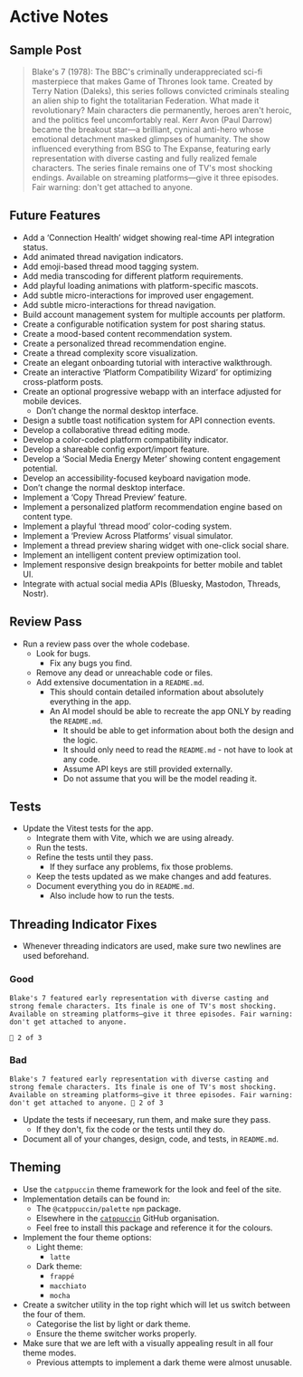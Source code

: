 # Active Notes

## Sample Post

> Blake's 7 (1978): The BBC's criminally underappreciated sci-fi masterpiece that makes Game of Thrones look tame. Created by Terry Nation (Daleks), this series follows convicted criminals stealing an alien ship to fight the totalitarian Federation. What made it revolutionary? Main characters die permanently, heroes aren't heroic, and the politics feel uncomfortably real. Kerr Avon (Paul Darrow) became the breakout star—a brilliant, cynical anti-hero whose emotional detachment masked glimpses of humanity. The show influenced everything from BSG to The Expanse, featuring early representation with diverse casting and fully realized female characters. The series finale remains one of TV's most shocking endings. Available on streaming platforms—give it three episodes. Fair warning: don't get attached to anyone.

## Future Features

- Add a ‘Connection Health’ widget showing real-time API integration status.
- Add animated thread navigation indicators.
- Add emoji-based thread mood tagging system.
- Add media transcoding for different platform requirements.
- Add playful loading animations with platform-specific mascots.
- Add subtle micro-interactions for improved user engagement.
- Add subtle micro-interactions for thread navigation.
- Build account management system for multiple accounts per platform.
- Create a configurable notification system for post sharing status.
- Create a mood-based content recommendation system.
- Create a personalized thread recommendation engine.
- Create a thread complexity score visualization.
- Create an elegant onboarding tutorial with interactive walkthrough.
- Create an interactive ‘Platform Compatibility Wizard’ for optimizing cross-platform posts.
- Create an optional progressive webapp with an interface adjusted for mobile devices.
  - Don’t change the normal desktop interface.
- Design a subtle toast notification system for API connection events.
- Develop a collaborative thread editing mode.
- Develop a color-coded platform compatibility indicator.
- Develop a shareable config export/import feature.
- Develop a ‘Social Media Energy Meter’ showing content engagement potential.
- Develop an accessibility-focused keyboard navigation mode.
- Don’t change the normal desktop interface.
- Implement a ‘Copy Thread Preview’ feature.
- Implement a personalized platform recommendation engine based on content type.
- Implement a playful ‘thread mood’ color-coding system.
- Implement a ‘Preview Across Platforms’ visual simulator.
- Implement a thread preview sharing widget with one-click social share.
- Implement an intelligent content preview optimization tool.
- Implement responsive design breakpoints for better mobile and tablet UI.
- Integrate with actual social media APIs (Bluesky, Mastodon, Threads, Nostr).

## Review Pass

- Run a review pass over the whole codebase.
  - Look for bugs.
    - Fix any bugs you find.
  - Remove any dead or unreachable code or files.
  - Add extensive documentation in a `README.md`.
    - This should contain detailed information about absolutely everything in the app.
    - An AI model should be able to recreate the app ONLY by reading the `README.md`.
      - It should be able to get information about both the design and the logic.
      - It should only need to read the `README.md` - not have to look at any code.
      - Assume API keys are still provided externally.
      - Do not assume that you will be the model reading it.

## Tests

- Update the Vitest tests for the app.
  - Integrate them with Vite, which we are using already.
  - Run the tests.
  - Refine the tests until they pass.
    - If they surface any problems, fix those problems.
  - Keep the tests updated as we make changes and add features.
  - Document everything you do in `README.md`.
    - Also include how to run the tests.

## Threading Indicator Fixes

- Whenever threading indicators are used, make sure two newlines are used beforehand.

### Good

```plaintext
Blake's 7 featured early representation with diverse casting and strong female characters. Its finale is one of TV's most shocking. Available on streaming platforms—give it three episodes. Fair warning: don't get attached to anyone.

🧵 2 of 3
```

### Bad

```plaintext
Blake's 7 featured early representation with diverse casting and strong female characters. Its finale is one of TV's most shocking. Available on streaming platforms—give it three episodes. Fair warning: don't get attached to anyone. 🧵 2 of 3
```

- Update the tests if neceesary, run them, and make sure they pass.
  - If they don't, fix the code or the tests until they do.
- Document all of your changes, design, code, and tests, in `README.md`.

## Theming

- Use the `catppuccin` theme framework for the look and feel of the site.
- Implementation details can be found in:
  - The `@catppuccin/palette` `npm` package.
  - Elsewhere in the [`catppuccin`](https://github.com/catppuccin) GitHub organisation.
  - Feel free to install this package and reference it for the colours.
- Implement the four theme options:
  - Light theme:
    - `latte`
  - Dark theme:
    - `frappé`
    - `macchiato`
    - `mocha`
- Create a switcher utility in the top right which will let us switch between the four of them.
  - Categorise the list by light or dark theme.
  - Ensure the theme switcher works properly.
- Make sure that we are left with a visually appealing result in all four theme modes.
  - Previous attempts to implement a dark theme were almost unusable.
